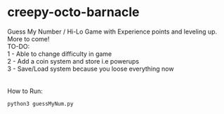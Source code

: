 # creepy-octo-barnacle
Guess My Number / Hi-Lo Game with Experience points and leveling up. More to come!
<br/>
TO-DO:<br/>
1 - Able to change difficulty in game<br/>
2 - Add a coin system and store i.e powerups<br/>
3 - Save/Load system because you loose everything now<br/>
<br/><br/>
How to Run:
```
python3 guessMyNum.py
```
